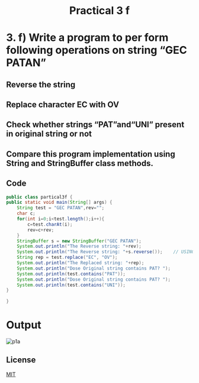 <h1 align="center" style="margin-top: 0px;">
Practical 3 f 
</h1>

#	3. 	f) Write a program to per form following operations on string “GEC PATAN”                                  

## Reverse the string                                                                                                         

## Replace character EC with   OV 
##                                                                                                Check whether strings “PAT”and“UNI” present in original string or not 
## Compare this program implementation using String and StringBuffer class  methods.

## Code 

```java
public class partical3f {
public static void main(String[] args) {
    String test = "GEC PATAN",rev="";
    char c;
    for(int i=0;i<test.length();i++){
        c=test.charAt(i);
        rev=c+rev;
    }    
    StringBuffer s = new StringBuffer("GEC PATAN");
    System.out.println("The Reverse string: "+rev);
    System.out.println("The Reverse string: "+s.reverse());    // USING STRINGBUFFER CLASS!!
    String rep = test.replace("EC", "OV");
    System.out.println("The Replaced string: "+rep);
    System.out.println("Dose Original string contains PAT? ");
    System.out.println(test.contains("PAT"));
    System.out.println("Dose Original string contains PAT? ");
    System.out.println(test.contains("UNI"));
}
    
}
```
# Output 


![p1a](https://hiren14.github.io/java_lab_050/output/practical3/output3f.png)


## License
[MIT](https://hiren14.github.io/java_lab_050/LICENSE)